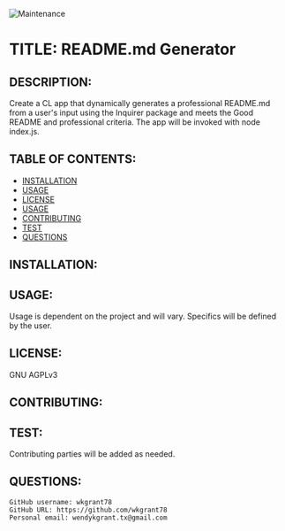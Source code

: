 

![Maintenance](https://img.shields.io/badge/Maintained%3F-yes-green.svg)

# TITLE: README.md Generator

## DESCRIPTION: 
Create a CL app that dynamically generates a professional README.md from a user's input using the Inquirer package and meets the Good README and professional criteria. The app will be invoked with node index.js.

## TABLE OF CONTENTS:
* [INSTALLATION](#installation)
* [USAGE](#usage)
* [LICENSE](#license)
* [USAGE](#usage)
* [CONTRIBUTING](#contributing)
* [TEST](#test)
* [QUESTIONS](#username)

## INSTALLATION: 


## USAGE:
Usage is dependent on the project and will vary. Specifics will be defined by the user.

## LICENSE:
GNU AGPLv3

## CONTRIBUTING:


## TEST:
Contributing parties will be added as needed.

## QUESTIONS:
    GitHub username: wkgrant78
    GitHub URL: https://github.com/wkgrant78
    Personal email: wendykgrant.tx@gmail.com

